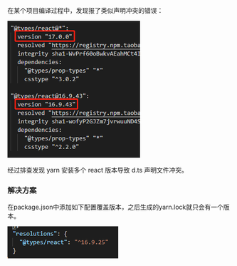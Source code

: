在某个项目编译过程中，发现报了类似声明冲突的错误：

![问题1](1.png)

经过排查发现 yarn 安装多个 react 版本导致 d.ts 声明文件冲突。

### 解决方案
在package.json中添加如下配置覆盖版本，之后生成的yarn.lock就只会有一个版本。

![问题2](2.png)